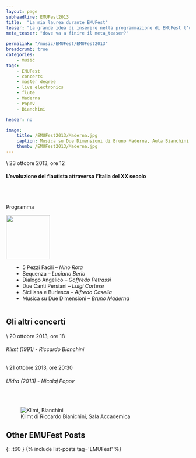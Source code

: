 ```yaml
---
layout: page
subheadline: EMUFest2013
title:  "La mia laurea durante EMUFest"
teaser: "La grande idea di inserire nella programmazione di EMUFest l'ultima prova della mia laurea."
meta_teaser: "dove va a finire il meta_teaser?"

permalink: "/music/EMUFest/EMUFest2013"
breadcrumb: true
categories:
    - music
tags:
    - EMUFest
    - concerts
    - master degree
    - live electronics
    - flute
    - Maderna
    - Popov
    - Bianchini

header: no

image:
    title: /EMUFest2013/Maderna.jpg
    caption: Musica su Due Dimensioni di Bruno Maderna, Aula Bianchini
    thumb: /EMUFest2013/Maderna.jpg
---
```

\\
23 ottobre 2013, ore 12

#### L’evoluzione del flautista attraverso l’Italia del XX secolo

<p></br></p>

  <p align="left">
  </br>Programma</br>
  </p>

<div class="row">
  <div class="large-3 columns">
    <a href="{{ site.url }}/pdf/programma_LaureaCons.pdf" target="_blank"><img src="{{ site.url }}/images/EMUfest2013/programmaLaurea.jpg" width="120"></a>
  </div>
  <div class="large-9 columns">
  <p></br></p>
  <ul type="disc">
   <li> 5 Pezzi Facili – <em>Nino Rota</em></br></li>
   <li> Sequenza – <em>Luciano Berio</em></br></li>
   <li> Dialogo Angelico – <em>Goffredo Petrassi</em></br></li>
   <li> Due Canti Persiani – <em>Luigi Cortese</em></br></li>
   <li> Siciliana e Burlesca – <em>Alfredo Casella</em></br></li>
   <li> Musica su Due Dimensioni – <em>Bruno Maderna</em></br></li>
 </ul>
  </div>
</div>



## Gli altri concerti

\\
20 ottobre 2013, ore 18

###### Klimt (1991) - *Riccardo Bianchini*

\\
21 ottobre 2013, ore 20:30

###### Uldra (2013) - *Nicolaj Popov*

<p></br></p>

<figure>
  <img src="{{ site.url }}/images/EMUfest2013/Bianchini.jpg" alt="Klimt, Bianchini">
  <figcaption>Klimt di Riccardo Bianichini, Sala Accademica</figcaption>
</figure>


## Other EMUFest Posts
{: .t60 }
{% include list-posts tag='EMUFest' %}
